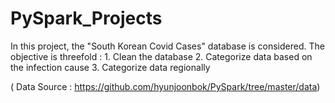 # PySpark_Projects
In this project, the "South Korean Covid Cases" database is considered. The objective is threefold :
    1. Clean the database 
    2. Categorize data based on the infection cause
    3. Categorize data regionally




( Data Source : https://github.com/hyunjoonbok/PySpark/tree/master/data)
